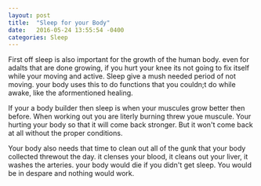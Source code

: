 ```yaml
---
layout: post
title:  "Sleep for your Body"
date:   2016-05-24 13:55:54 -0400
categories: Sleep
---
```

First off sleep is also important for the growth of the human body. even for adalts that are done growing, if you hurt your knee its not going to fix itself while your moving and active. Sleep give a mush needed period of not moving. your body uses this to do functions that you couldn;t do while awake, like the aformentioned healing.  

If your a body builder then sleep is when your muscules grow better then before. When working out you are literly burning threw youe muscule. Your hurting your body so that it will come back stronger. But it won't come back at all without the proper conditions. 

Your body also needs that time to clean out all of the gunk that your body collected threwout the day. it clenses your blood, it cleans out your liver, it washes the arteries. your body would die if you didn't get sleep. You would be in despare and  nothing would work. 
